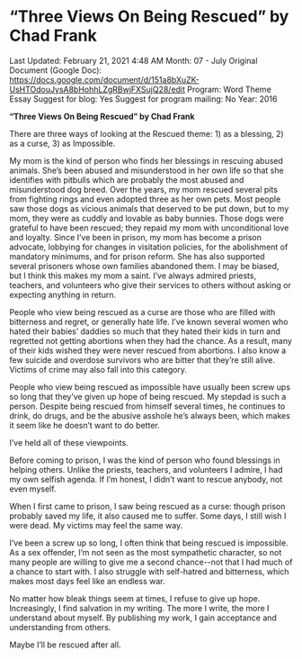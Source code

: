 # “Three Views On Being Rescued” by Chad Frank

Last Updated: February 21, 2021 4:48 AM
Month: 07 - July
Original Document (Google Doc): https://docs.google.com/document/d/151a8bXuZK-UsHTOdouJysA8bHohhLZgRBwjFXSujQ28/edit
Program: Word Theme Essay
Suggest for blog: Yes
Suggest for program mailing: No
Year: 2016

**“Three Views On Being Rescued” by Chad Frank**

There are three ways of looking at the Rescued theme: 1) as a blessing, 2) as a curse, 3) as Impossible.

My mom is the kind of person who finds her blessings in rescuing abused animals. She’s been abused and misunderstood in her own life so that she identifies with pitbulls which are probably the most abused and misunderstood dog breed. Over the years, my mom rescued several pits from fighting rings and even adopted three as her own pets. Most people saw those dogs as vicious animals that deserved to be put down, but to my mom, they were as cuddly and lovable as baby bunnies. Those dogs were grateful to have been rescued; they repaid my mom with unconditional love and loyalty. Since I’ve been in prison, my mom has become a prison advocate, lobbying for changes in visitation policies, for the abolishment of mandatory minimums, and for prison reform. She has also supported several prisoners whose own families abandoned them. I may be biased, but I think this makes my mom a saint. I’ve always admired priests, teachers, and volunteers who give their services to others without asking or expecting anything in return.

People who view being rescued as a curse are those who are filled with bitterness and regret, or generally hate life. I’ve known several women who hated their babies’ daddies so much that they hated their kids in turn and regretted not getting abortions when they had the chance. As a result, many of their kids wished they were never rescued from abortions. I also know a few suicide and overdose survivors who are bitter that they’re still alive. Victims of crime may also fall into this category.

People who view being rescued as impossible have usually been screw ups so long that they’ve given up hope of being rescued. My stepdad is such a person. Despite being rescued from himself several times, he continues to drink, do drugs, and be the abusive asshole he’s always been, which makes it seem like he doesn’t want to do better.

I’ve held all of these viewpoints.

Before coming to prison, I was the kind of person who found blessings in helping others. Unlike the priests, teachers, and volunteers I admire, I had my own selfish agenda. If I’m honest, I didn’t want to rescue anybody, not even myself.

When I first came to prison, I saw being rescued as a curse: though prison probably saved my life, it also caused me to suffer. Some days, I still wish I were dead. My victims may feel the same way.

I’ve been a screw up so long, I often think that being rescued is impossible. As a sex offender, I’m not seen as the most sympathetic character, so not many people are willing to give me a second chance--not that I had much of a chance to start with. I also struggle with self-hatred and bitterness, which makes most days feel like an endless war.

No matter how bleak things seem at times, I refuse to give up hope. Increasingly, I find salvation in my writing. The more I write, the more I understand about myself. By publishing my work, I gain acceptance and understanding from others.

Maybe I’ll be rescued after all.